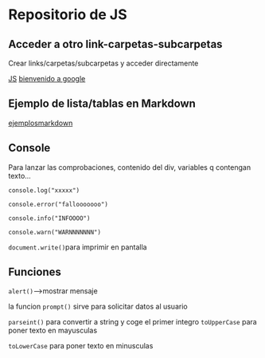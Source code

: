 # Repositorio de JS

## Acceder a otro link-carpetas-subcarpetas

Crear links/carpetas/subcarpetas y acceder directamente

[JS](./js1.html)
[bienvenido a google](https://www.google.es/)



## Ejemplo de lista/tablas en Markdown

[ejemplosmarkdown](https://markdownlivepreview.com/)




## Console

Para lanzar las comprobaciones, contenido del div, variables q contengan texto...

`console.log("xxxxx")`

`console.error("fallooooooo")`

`console.info("INFOOOO")`

`console.warn("WARNNNNNNN")`

`document.write()`para imprimir en pantalla

## Funciones 

`alert()`-->mostrar mensaje

la funcion `prompt()` sirve para solicitar datos al usuario

`parseint()` para convertir a string y coge el primer integro
`toUpperCase` para poner texto en mayusculas

`toLowerCase`  para poner texto en minusculas 
